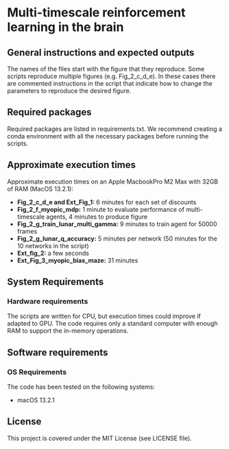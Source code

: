 # Multi-timescale reinforcement learning in the brain

## General instructions and expected outputs
The names of the files start with the figure that they reproduce. Some scripts reproduce multiple figures (e.g. Fig_2_c_d_e). In these cases there are commented instructions in the script that indicate how to change the parameters to reproduce the desired figure.

## Required packages
Required packages are listed in requirements.txt. We recommend creating a conda environment with all the necessary packages before running the scripts.

## Approximate execution times
Approximate execution times on an Apple MacbookPro M2 Max with 32GB of RAM (MacOS 13.2.1):

- **Fig_2_c_d_e and Ext_Fig_1:** 6 minutes for each set of discounts 
- **Fig_2_f_myopic_mdp:** 1 minute to evaluate performance of multi-timescale agents, 4 minutes to produce figure
- **Fig_2_g_train_lunar_multi_gamma:** 9 minutes to train agent for 50000 frames
- **Fig_2_g_lunar_q_accuracy:** 5 minutes per network (50 minutes for the 10 networks in the script)
- **Ext_fig_2:** a few seconds
- **Ext_Fig_3_myopic_bias_maze:** 31 minutes


## System Requirements
### Hardware requirements
The scripts are written for CPU, but execution times could improve if adapted to GPU. The code requires only a standard computer with enough RAM to support the in-memory operations.

## Software requirements
### OS Requirements
The code has been tested on the following systems:
+ macOS 13.2.1

## License
This project is covered under the MIT License (see LICENSE file).
